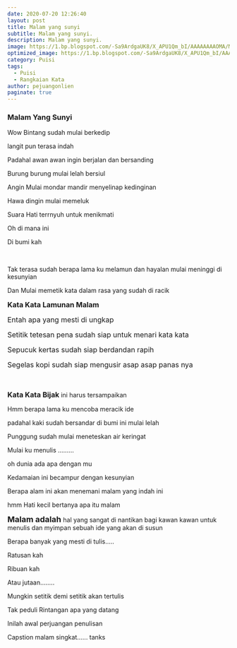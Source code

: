 ```yaml
---
date: 2020-07-20 12:26:40
layout: post
title: Malam yang sunyi
subtitle: Malam yang sunyi.
description: Malam yang sunyi.
image: https://1.bp.blogspot.com/-Sa9ArdgaUK8/X_APU1Qm_bI/AAAAAAAAOMA/MLROrBEk7vsxlFrLfgL97ryVs-A9LKcFQCLcBGAsYHQ/w320-h195/kucing.jpg
optimized_image: https://1.bp.blogspot.com/-Sa9ArdgaUK8/X_APU1Qm_bI/AAAAAAAAOMA/MLROrBEk7vsxlFrLfgL97ryVs-A9LKcFQCLcBGAsYHQ/w320-h195/kucing.jpg
category: Puisi
tags:
  - Puisi
  - Rangkaian Kata
author: pejuangonlien
paginate: true
--- 
```


<h3><p>Malam Yang Sunyi&nbsp;</p></h3><p>Wow Bintang sudah mulai berkedip</p><p>langit pun terasa indah</p><p>Padahal awan awan ingin berjalan dan bersanding</p><p>Burung burung mulai lelah bersiul</p><p>Angin Mulai mondar mandir menyelinap kedinginan</p><p>Hawa dingin mulai memeluk</p><p>Suara Hati terrnyuh untuk menikmati</p><p>Oh di mana ini</p><p>Di bumi kah&nbsp;</p><p><br /></p><p>Tak terasa sudah berapa lama ku melamun dan hayalan mulai meninggi di kesunyian</p><p>Dan Mulai memetik kata dalam rasa yang sudah di racik</p><p><span style="font-size: medium;"><b>Kata Kata Lamunan Malam&nbsp;</b></span></p><p><span style="font-size: medium;">Entah apa yang mesti di ungkap</span></p><p><span style="font-size: medium;">Setitik tetesan pena sudah siap untuk menari kata kata</span></p><p><span style="font-size: medium;">Sepucuk kertas sudah siap berdandan rapih</span></p><p><span style="font-size: medium;">Segelas kopi sudah siap mengusir asap asap panas nya</span></p><p><span style="font-size: medium;"><br /></span></p><p><b><span style="font-size: medium;">Kata Kata Bijak</span></b> ini harus tersampaikan</p><p>Hmm berapa lama ku mencoba meracik ide</p><p>padahal kaki sudah bersandar di bumi ini mulai lelah</p><p>Punggung sudah mulai meneteskan air keringat&nbsp;</p><p>Mulai ku menulis .........</p><p>oh dunia ada apa dengan mu</p><p>Kedamaian ini becampur dengan kesunyian</p><p>Berapa alam ini akan menemani malam yang indah ini</p><p>hmm Hati kecil bertanya apa itu malam</p><p><b style="font-size: large;">Malam adalah </b>hal yang sangat di nantikan bagi kawan kawan untuk menulis dan myimpan sebuah ide yang akan di susun</p><p>Berapa banyak yang mesti di tulis.....</p><p>Ratusan kah</p><p>Ribuan kah</p><p>Atau jutaan........</p><p>Mungkin setitik demi setitik akan tertulis</p><p>Tak peduli Rintangan apa yang datang</p><p>Inilah awal perjuangan penulisan</p><p>Capstion malam singkat...... tanks</p>